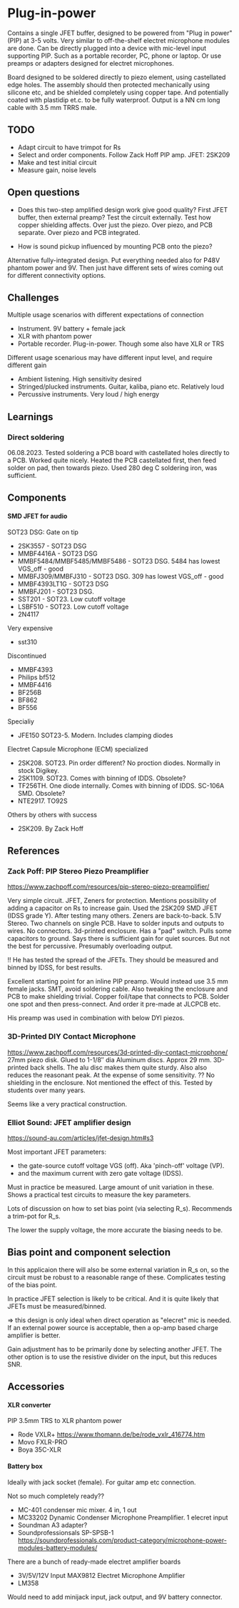 
# Plug-in-power

Contains a single JFET buffer, designed to be powered from "Plug in power" (PIP) at 3-5 volts.
Very similar to off-the-shelf electret microphone modules are done.
Can be directly plugged into a device with mic-level input supporting PIP.
Such as a portable recorder, PC, phone or laptop.
Or use preamps or adapters designed for electret microphones.

Board designed to be soldered directly to piezo element, using castellated edge holes.
The assembly should then protected mechanically using silicone etc,
and be shielded completely using copper tape.
And potentially coated with plastidip et.c. to be fully waterproof.
Output is a NN cm long cable with 3.5 mm TRRS male.

## TODO

- Adapt circuit to have trimpot for Rs
- Select and order components. Follow Zack Hoff PIP amp. JFET: 2SK209
- Make and test initial circuit
- Measure gain, noise levels

## Open questions

- Does this two-step amplified design work give good quality? First JFET buffer, then external preamp?
Test the circuit externally.
Test how copper shielding affects.
Over just the piezo. Over piezo, and PCB separate. Over piezo and PCB integrated.

- How is sound pickup influenced by mounting PCB onto the piezo?

Alternative fully-integrated design.
Put everything needed also for P48V phantom power and 9V.
Then just have different sets of wires coming out for different connectivity options.


## Challenges

Multiple usage scenarios with different expectations of connection

- Instrument. 9V battery + female jack
- XLR with phantom power
- Portable recorder. Plug-in-power. Though some also have XLR or TRS

Different usage scenarious may have different input level,
and require different gain

- Ambient listening. High sensitivity desired
- Stringed/plucked instruments. Guitar, kaliba, piano etc. Relatively loud
- Percussive instruments. Very loud / high energy

## Learnings

### Direct soldering

06.08.2023. Tested soldering a PCB board with castellated holes directly to a PCB.
Worked quite nicely. Heated the PCB castellated first, then feed solder on pad, then towards piezo.
Used 280 deg C soldering iron, was sufficient.


## Components

#### SMD JFET for audio

SOT23 DSG: Gate on tip

- 2SK3557 - SOT23 DSG
- MMBF4416A - SOT23 DSG
- MMBF5484/MMBF5485/MMBF5486 - SOT23 DSG. 5484 has lowest VGS_off - good
- MMBFJ309/MMBFJ310 - SOT23 DSG. 309 has lowest VGS_off - good
- MMBF4393LT1G - SOT23 DSG
- MMBFJ201 - SOT23 DSG.
- SST201 - SOT23. Low cutoff voltage
- LSBF510 - SOT23. Low cutoff voltage
- 2N4117

Very expensive

- sst310

Discontinued

- MMBF4393
- Philips bf512
- MMBF4416
- BF256B
- BF862
- BF556

Specialiy

- JFE150 SOT23-5. Modern. Includes clamping diodes

Electret Capsule Microphone (ECM) specialized

- 2SK208. SOT23. Pin order different? No proction diodes. Normally in stock Digikey.
- 2SK1109. SOT23. Comes with binning of IDDS. Obsolete? 
- TF256TH. One diode internally. Comes with binning of IDDS. SC-106A SMD. Obsolete?
- NTE2917. TO92S

Others by others with success

- 2SK209. By Zack Hoff


## References

### Zack Poff: PIP Stereo Piezo Preamplifier

https://www.zachpoff.com/resources/pip-stereo-piezo-preamplifier/

Very simple circuit.
JFET, Zeners for protection.
Mentions possibility of adding a capacitor on Rs to increase gain.
Used the 2SK209 SMD JFET (IDSS grade Y). After testing many others.
Zeners are back-to-back. 5.1V
Stereo. Two channels on single PCB.
Have to solder inputs and outputs to wires. No connectors.
3d-printed enclosure.
Has a "pad" switch. Pulls some capacitors to ground.
Says there is sufficient gain for quiet sources. But not the best for percussive. Presumably overloading output.

!! He has tested the spread of the JFETs.
They should be measured and binned by IDSS, for best results.

Excellent starting point for an inline PIP preamp.
Would instead use 3.5 mm female jacks. SMT, avoid soldering cable.
Also tweaking the enclosure and PCB to make shielding trivial. 
Copper foil/tape that connects to PCB. Solder one spot and then press-connect.
And order it pre-made at JLCPCB etc.

His preamp was used in combination with below DYI piezos.

### 3D-Printed DIY Contact Microphone

https://www.zachpoff.com/resources/3d-printed-diy-contact-microphone/
27mm piezo disk.
Glued to 1-1/8″ dia Aluminum discs. Approx 29 mm.
3D-printed back shells.
The alu disc makes them quite sturdy. Also also reduces the reasonant peak. At the expense of some sensitivity.
?? No shielding in the enclosure. Not mentioned the effect of this.
Tested by students over many years.

Seems like a very practical construction.


### Elliot Sound: JFET amplifier design
https://sound-au.com/articles/jfet-design.htm#s3

Most important JFET parameters:

- the gate-source cutoff voltage VGS (off). Aka  'pinch-off' voltage (VP).
- and the maximum current with zero gate voltage (IDSS).

Must in practice be measured.
Large amount of unit variation in these. 
Shows a practical test circuits to measure the key parameters.

Lots of discussion on how to set bias point (via selecting R_s).
Recommends a trim-pot for R_s.

The lower the supply voltage, the more accurate the biasing needs to be.

## Bias point and component selection

In this applicaion there will also be some external variation in R_s on,
so the circuit must be robust to a reasonable range of these.
Complicates testing of the bias point. 

In practice JFET selection is likely to be critical.
And it is quite likely that JFETs must be measured/binned.

=> this design is only ideal when direct operation as "elecret" mic is needed.
If an external power source is acceptable, then a op-amp based charge amplifier is better.

Gain adjustment has to be primarily done by selecting another JFET.
The other option is to use the resistive divider on the input,
but this reduces SNR. 

## Accessories

#### XLR converter

PIP 3.5mm TRS to XLR phantom power

- Rode VXLR+
https://www.thomann.de/be/rode_vxlr_416774.htm
- Movo FXLR-PRO 
- Boya 35C-XLR

#### Battery box

Ideally with jack socket (female).
For guitar amp etc connection.

Not so much completely ready??

- MC-401 condenser mic mixer. 4 in, 1 out
- MC33202 Dynamic Condenser Microphone Preamplifier. 1 elecret input 
- Soundman A3 adapter?
- Soundprofessionsals SP-SPSB-1
https://soundprofessionals.com/product-category/microphone-power-modules-battery-modules/

There are a bunch of ready-made electret amplifier boards

- 3V/5V/12V Input MAX9812 Electret Microphone Amplifier
- LM358

Would need to add minijack input, jack output, and 9V battery connector.
